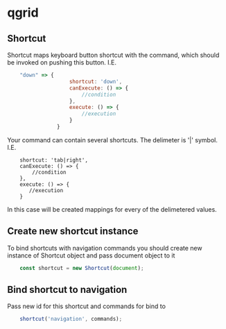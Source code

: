 # qgrid
## Shortcut


Shortcut maps keyboard button shortcut with the command, which should be invoked on pushing this button. I.E.
```javascript
    "down" => {
                    shortcut: 'down',
                    canExecute: () => {
                        //condition
                    },
                    execute: () => {
                        //execution
                    }
                }

```

Your command can contain several shortcuts. The delimeter is '|' symbol. I.E.
```
    shortcut: 'tab|right',
    canExecute: () => {
        //condition
    },
    execute: () => {
       //execution
    }
```
In this case will be created mappings for every of the delimetered values.

## Create new shortcut instance
To bind shortcuts with navigation commands you should create new instance of Shortcut object and pass document object to it
```javascript
    const shortcut = new Shortcut(document);
```

## Bind shortcut to navigation
Pass new id for this shortcut and commands for bind to
```javascript
    shortcut('navigation', commands);
```